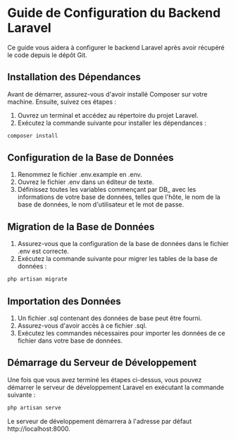 # Guide de Configuration du Backend Laravel

Ce guide vous aidera à configurer le backend Laravel après avoir récupéré le code depuis le dépôt Git.
## Installation des Dépendances

Avant de démarrer, assurez-vous d'avoir installé Composer sur votre machine. Ensuite, suivez ces étapes :

1.    Ouvrez un terminal et accédez au répertoire du projet Laravel.
1.    Exécutez la commande suivante pour installer les dépendances :

```bash
composer install
```

## Configuration de la Base de Données

1.    Renommez le fichier .env.example en .env.
2.    Ouvrez le fichier .env dans un éditeur de texte.
3.    Définissez toutes les variables commençant par DB_ avec les informations de votre base de données, telles que l'hôte, le nom de la base de données, le nom d'utilisateur et le mot de passe.

## Migration de la Base de Données

1.    Assurez-vous que la configuration de la base de données dans le fichier .env est correcte.
2.    Exécutez la commande suivante pour migrer les tables de la base de données :

```bash
php artisan migrate
```

## Importation des Données

1.    Un fichier .sql contenant des données de base peut être fourni.
2.    Assurez-vous d'avoir accès à ce fichier .sql.
3.    Exécutez les commandes nécessaires pour importer les données de ce fichier dans votre base de données.

## Démarrage du Serveur de Développement

Une fois que vous avez terminé les étapes ci-dessus, vous pouvez démarrer le serveur de développement Laravel en exécutant la commande suivante :

```bash
php artisan serve
```

Le serveur de développement démarrera à l'adresse par défaut http://localhost:8000.
